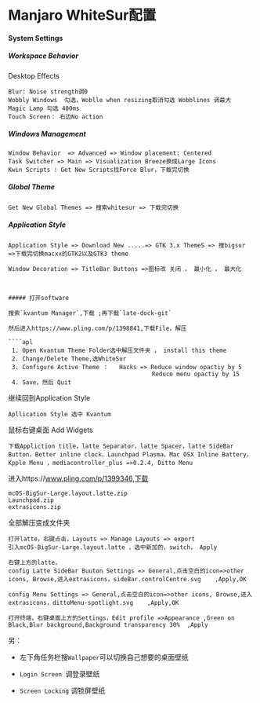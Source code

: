  # Manjaro WhiteSur配置

#### System Settings

##### Workspace Behavior

Desktop Effects

 ````apl
 Blur: Noise strength调0
 Wobbly Windows  勾选，Woblle when resizing取消勾选 Wobblines 调最大
 Magic Lamp 勾选 400ms
 Touch Screen： 右边No action
 ````



##### Windows Management

````apl
Window Behavior  => Advanced => Window placement: Centered
Task Switcher => Main => Visualization Breeze换成Large Icons
Kwin Scripts : Get New Scripts找Force Blur，下载完切换
````

 

##### Global Theme

````apl
Get New Global Themes => 搜索whitesur => 下载完切换
````



##### Application Style

````apl
Application Style => Download New .....=> GTK 3.x ThemeS => 搜bigsur =>下载完切换macxx的GTK2以及GTK3 theme

Window Decoration => TitleBar Buttons =>图标改 关闭 ， 最小化 ， 最大化



##### 打开software

搜索`kvantum Manager`,下载 ;再下载`late-dock-git`

然后进入https://www.pling.com/p/1398841,下载File，解压

````apl
 1. Open Kvantum Theme Folder选中解压文件夹 ， install this theme
 2. Change/Delete Theme,选WhiteSur
 3. Configure Active Theme ：   Hacks => Reduce window opactiy by 5
 										 Reduce menu opactiy by 15
 4. Save，然后 Quit										
````





继续回到Application Style 

````apl
Apllication Style 选中 Kvantum
````



鼠标右键桌面 Add Widgets

````apl
下载Appliction title，latte Separator，latte Spacer，latte SideBar Button，Better inline clock，Launchpad Plasma，Mac OSX Inline Battery，Kpple Menu ，mediacontroller_plus =>0.2.4, Ditto Menu
````



进入https://www.pling.com/p/1399346,下载

````apl
mcOS-BigSur-Large.layout.latte.zip
Launchpad.zip
extrasicons.zip
````

 全部解压变成文件夹



````apl
打开latte，右键点击，Layouts => Manage Layouts => export
引入mcOS-BigSur-Large.layout.latte ，选中新加的，switch， Apply

右键上方的latte，
config Latte SideBar Buuton Settings => General,点击空白的icon=>other icons, Browse,进入extrasicons，sideBar.controlCentre.svg    ,Apply,OK

config Menu Settings => General,点击空白的icon=>other icons, Browse,进入extrasicons，dittoMenu-spotlight.svg    ,Apply,OK

打开终端，右键桌面上方的Settings，Edit profile =>Appearance ,Green on Black,Blur background,Background transparency 30% 	,Apply

````

 

另：

* 左下角任务栏搜`Wallpaper`可以切换自己想要的桌面壁纸

* `Login Screen `调登录壁纸
* `Screen Locking` 调锁屏壁纸

